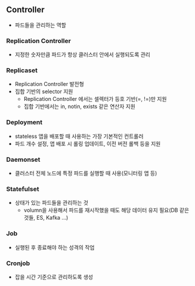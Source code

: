 ## Controller
 - 파드들을 관리하는 역할

### Replication Controller
 - 지정한 숫자만큼 파드가 항상 클러스터 안에서 실행되도록 관리

### Replicaset
 - Replication Controller 발전형
 - 집합 기반의 selector 지원
   - Replication Controller 에서는 셀렉터가 등호 기반(=, !=)만 지원
   - 집합 기반에서는 in, notin, exists 같은 연산자 지원
 
### Deployment
 - stateless 앱을 배포할 때 사용하는 가장 기본적인 컨트롤러
 - 파드 개수 설정, 앱 배포 시 롤링 업데이트, 이전 버전 롤백 등을 지원

### Daemonset
 - 클러스터 전체 노드에 특정 파드를 실행할 때 사용(모니터링 앱 등)

### Statefulset
 - 상태가 있는 파드들을 관리하는 것
   - volumn을 사용해서 파드를 재시작했을 때도 해당 데이터 유지 필요(DB 같은 것들, ES, Kafka ...)

### Job
 - 실행된 후 종료해야 하는 성격의 작업

### Cronjob
 - 잡을 시간 기준으로 관리하도록 생성